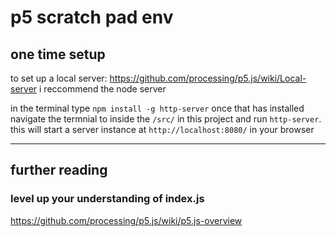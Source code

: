 # p5 scratch pad env

## one time setup
to set up a local server:
https://github.com/processing/p5.js/wiki/Local-server
i reccommend the node server

in the terminal type `npm install -g http-server` once that has installed navigate the termnial to inside the `/src/` in this project and run 
`http-server`. this will start a server instance at `http://localhost:8080/` in your browser

---

## further reading

### level up your understanding of index.js
https://github.com/processing/p5.js/wiki/p5.js-overview 

